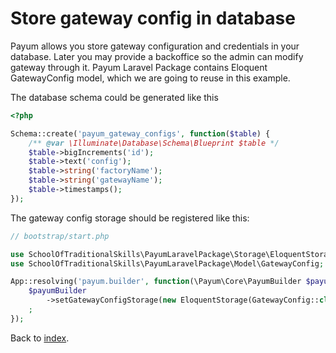 # Store gateway config in database

Payum allows you store gateway configuration and credentials in your database.
Later you may provide a backoffice so the admin can modify gateway through it.
Payum Laravel Package contains Eloquent GatewayConfig model, which we are going to reuse in this example.

The database schema could be generated like this

```php
<?php

Schema::create('payum_gateway_configs', function($table) {
    /** @var \Illuminate\Database\Schema\Blueprint $table */
    $table->bigIncrements('id');
    $table->text('config');
    $table->string('factoryName');
    $table->string('gatewayName');
    $table->timestamps();
});
```

The gateway config storage should be registered like this:

```php
// bootstrap/start.php

use SchoolOfTraditionalSkills\PayumLaravelPackage\Storage\EloquentStorage;
use SchoolOfTraditionalSkills\PayumLaravelPackage\Model\GatewayConfig;

App::resolving('payum.builder', function(\Payum\Core\PayumBuilder $payumBuilder) {
    $payumBuilder
        ->setGatewayConfigStorage(new EloquentStorage(GatewayConfig::class))
    ;
});
```

Back to [index](index.md).

